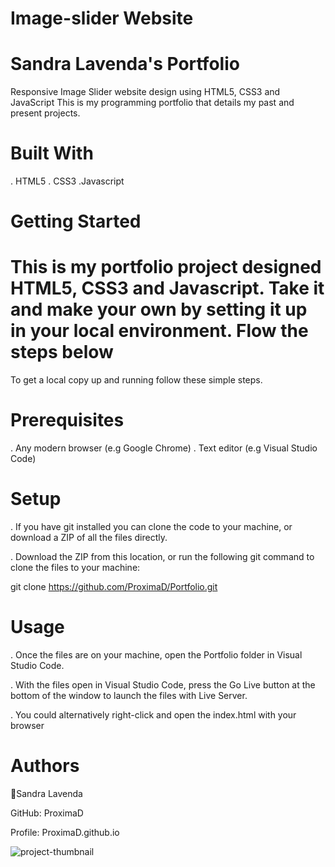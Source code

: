 # Image-slider Website

# Sandra Lavenda's Portfolio 

Responsive Image Slider website design using HTML5, CSS3 and JavaScript
This is my programming portfolio that details my past and present projects. 

# Built With 
. HTML5 
. CSS3
.Javascript

# Getting Started 

# This is my portfolio project designed HTML5, CSS3 and Javascript. Take it and make your own by setting it up in your local environment. Flow the steps below

To get a local copy up and running follow these simple steps.

# Prerequisites

. Any modern browser (e.g Google Chrome)
. Text editor (e.g Visual Studio Code)

# Setup

. If you have git installed you can clone the code to your machine, or download a ZIP of all the files directly.

. Download the ZIP from this location, or run the following git command to clone the files to your machine:

git clone https://github.com/ProximaD/Portfolio.git

# Usage

. Once the files are on your machine, open the Portfolio folder in Visual Studio Code.

. With the files open in Visual Studio Code, press the Go Live button at the bottom of the window to launch the files with Live Server.

. You could alternatively right-click and open the index.html with your browser

# Authors

👤Sandra Lavenda

GitHub: ProximaD

Profile: ProximaD.github.io

![project-thumbnail](https://github.com/user-attachments/assets/bd9b1b6e-f781-479e-9f92-4e1e8a3480a9)

